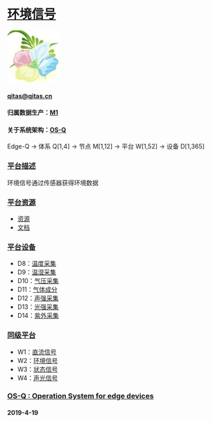 ﻿# [环境信号](https://github.com/OS-Q/W2)
[![sites](OS-Q/OS-Q.png)](http://www.OS-Q.com)
####  qitas@qitas.cn
#### 归属数据生产：[M1](https://github.com/OS-Q/M1)
#### 关于系统架构：[OS-Q](https://github.com/OS-Q/OS-Q)
Edge-Q -> 体系 Q[1,4] -> 节点 M[1,12] -> 平台 W[1,52] -> 设备 D[1,365]
### [平台描述](https://github.com/OS-Q/W2/wiki) 

环境信号通过传感器获得环境数据

### [平台资源](https://github.com/OS-Q/W2) 

- [资源](src/)
- [文档](docs/)

### [平台设备](https://github.com/OS-Q/W2) 

- D8：[温度采集](https://github.com/OS-Q/D8)
- D9：[温湿采集](https://github.com/OS-Q/D9)
- D10：[气压采集](https://github.com/OS-Q/D10)
- D11：[气体成分](https://github.com/OS-Q/D11)
- D12：[声强采集](https://github.com/OS-Q/D12)
- D13：[光强采集](https://github.com/OS-Q/D13)
- D14：[紫外采集](https://github.com/OS-Q/D14)

### [同级平台](https://github.com/OS-Q/M1)

- W1：[直流信号](https://github.com/OS-Q/W1)
- W2：[环境信号](https://github.com/OS-Q/W2)
- W3：[状态信号](https://github.com/OS-Q/W3)
- W4：[声光信号](https://github.com/OS-Q/W4)


### [OS-Q : Operation System for edge devices](http://www.OS-Q.com/Edge/W2)
####  2019-4-19  